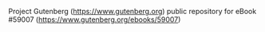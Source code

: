 Project Gutenberg (https://www.gutenberg.org) public repository for
eBook #59007 (https://www.gutenberg.org/ebooks/59007)
